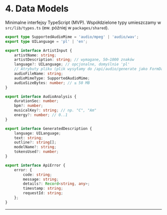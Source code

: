 # 4. Data Models

Minimalne interfejsy TypeScript (MVP). Współdzielone typy umieszczamy w `src/lib/types.ts` (ew. później w `packages/shared`).

```ts
export type SupportedAudioMime = 'audio/mpeg' | 'audio/wav';
export type UILanguage = 'pl' | 'en';

export interface ArtistInput {
	artistName: string;
	artistDescription: string; // wymagane, 50–1000 znaków
	language?: UILanguage; // opcjonalne, domyślnie 'pl'
	// Atrybuty pliku (plik wysyłamy do /api/audio/generate jako FormData)
	audioFileName: string;
	audioMimeType: SupportedAudioMime;
	audioSizeBytes: number; // ≤ 50 MB
}

export interface AudioAnalysis {
	durationSec: number;
	bpm?: number;
	musicalKey?: string; // np. "C", "Am"
	energy?: number; // 0..1
}

export interface GeneratedDescription {
	language: UILanguage;
	text: string;
	outline?: string[];
	modelName?: string;
	tokensUsed?: number;
}

export interface ApiError {
	error: {
		code: string;
		message: string;
		details?: Record<string, any>;
		timestamp: string;
		requestId: string;
	};
}
```

---
